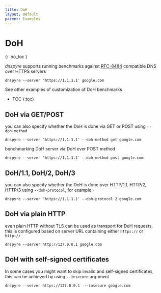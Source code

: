 ```yaml
---
title: DoH
layout: default
parent: Examples
---
```


# DoH
{: .no_toc }

*dnspyre* supports running benchmarks against [RFC-8484](https://www.rfc-editor.org/rfc/rfc8484) compatible DNS over HTTPS servers

```
dnspyre --server 'https://1.1.1.1' google.com
```

See other examples of customization of DoH benchmarks
* TOC
{:toc}


## DoH via GET/POST
you can also specify whether the DoH is done via GET or POST using `--doh-method`

```
dnspyre --server 'https://1.1.1.1' --doh-method get google.com
```

benchmarking DoH server via DoH over POST method 

```
dnspyre --server 'https://1.1.1.1' --doh-method post google.com
```

## DoH/1.1, DoH/2, DoH/3
you can also specify whether the DoH is done over HTTP/1.1, HTTP/2, HTTP/3 using `--doh-protocol`, for example:

```
dnspyre --server 'https://1.1.1.1' --doh-protocol 2 google.com
```

## DoH via plain HTTP
even plain HTTP without TLS can be used as transport for DoH requests, this is configured based on server URL containing either `https://` or `http://`

```
dnspyre --server http://127.0.0.1 google.com
```

## DoH with self-signed certificates
In some cases you might want to skip invalid and self-signed certificates, this can be achieved by using `--insecure` argument

```
dnspyre --server https://127.0.0.1  --insecure google.com
```
